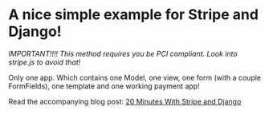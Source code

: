 # A nice simple example for Stripe and Django!

*IMPORTANT!!!! This method requires you be PCI compliant. Look into stripe.js to avoid that!*

Only one app. Which contains one Model, one view, one form (with a couple FormFields), one template and one working payment app!

Read the accompanying blog post: [20 Minutes With Stripe and Django](http://bryanhelmig.com/20-minutes-with-stripe-and-django/)
